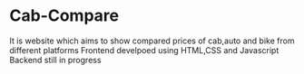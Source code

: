 # Cab-Compare
It is website which aims to show compared prices of cab,auto and bike from different platforms 
Frontend develpoed using HTML,CSS and Javascript
Backend still in progress
